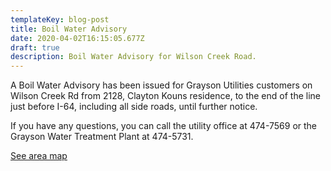 ```yaml
---
templateKey: blog-post
title: Boil Water Advisory
date: 2020-04-02T16:15:05.677Z
draft: true
description: Boil Water Advisory for Wilson Creek Road.
---
```

A Boil Water Advisory has been issued for Grayson Utilities customers on Wilson Creek Rd from 2128, Clayton Kouns residence, to the end of the line just before I-64, including all side roads, until further notice. 

If you have any questions, you can call the utility office at 474-7569 or the Grayson Water Treatment Plant at 474-5731.

[See area map](https://graysonutilities.geosync.cloud/map/)
